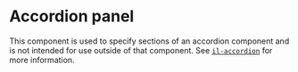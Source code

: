 # Accordion panel

This component is used to specify sections of an accordion component and is not intended for use outside of that component. See [`il-accordion`](../il-accordion/README.md) for more information.